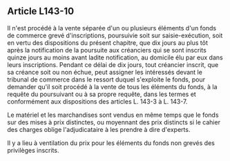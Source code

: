 Article L143-10
----
Il n'est procédé à la vente séparée d'un ou plusieurs éléments d'un fonds de
commerce grevé d'inscriptions, poursuivie soit sur saisie-exécution, soit en
vertu des dispositions du présent chapitre, que dix jours au plus tôt après la
notification de la poursuite aux créanciers qui se sont inscrits quinze jours au
moins avant ladite notification, au domicile élu par eux dans leurs
inscriptions. Pendant ce délai de dix jours, tout créancier inscrit, que sa
créance soit ou non échue, peut assigner les intéressés devant le tribunal de
commerce dans le ressort duquel s'exploite le fonds, pour demander qu'il soit
procédé à la vente de tous les éléments du fonds, à la requête du poursuivant ou
à sa propre requête, dans les termes et conformément aux dispositions des
articles L. 143-3 à L. 143-7.

Le matériel et les marchandises sont vendus en même temps que le fonds sur des
mises à prix distinctes, ou moyennant des prix distincts si le cahier des
charges oblige l'adjudicataire à les prendre à dire d'experts.

Il y a lieu à ventilation du prix pour les éléments du fonds non grevés des
privilèges inscrits.
